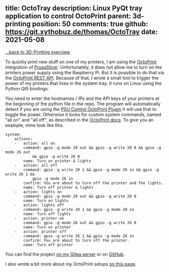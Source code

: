 title: OctoTray
description: Linux PyQt tray application to control OctoPrint
parent: 3d-printing
position: 50
comments: true
github: https://git.xythobuz.de/thomas/OctoTray
date: 2021-05-08
---

<span class="listdesc">[...back to 3D-Printing overview](3d-printing.html)</span>

To quickly print new stuff on one of my printers, I am using the [OctoPrint](https://octoprint.org) integration of [PrusaSlicer](https://github.com/prusa3d/PrusaSlicer).
Unfortunately, it does not allow me to turn on the printers power supply using the Raspberry Pi.
But it is possible to do that via the [OctoPrint REST API](https://docs.octoprint.org/en/master/api/index.html).
Because of that, I wrote a small tool to trigger the power of my printers that lives in the system tray.
It runs on Linux using the Python Qt5 bindings.

<!--%
lightgallery([
    [ "img/octotray_1.png", "Screenshot of first OctoTray version" ]
])
%-->

You need to enter the hostnames / IPs and the API keys of your printers at the beginning of the python file in the repo.
The program will automatically detect if you are using the [PSU Control OctoPrint Plugin](https://plugins.octoprint.org/plugins/psucontrol/) it will use that to toggle the power.
Otherwise it looks for custom system commands, named "all on" and "all off", as described in the [OctoPrint docs](https://docs.octoprint.org/en/master/configuration/config_yaml.html#system).
To give you an example, mine look like this.

    system:
        actions:
        -   action: all on
            command: gpio -g mode 20 out && gpio -g write 20 0 && gpio -g mode 26 out
                && gpio -g write 26 0
            name: Turn on printer & lights
        -   action: all off
            command: gpio -g write 20 1 && gpio -g mode 20 in && gpio -g write 26 1 &&
                gpio -g mode 26 in
            confirm: You are about to turn off the printer and the lights.
            name: Turn off printer & lights
        -   action: lights on
            command: gpio -g mode 20 out && gpio -g write 20 0
            name: Turn on lights
        -   action: lights off
            command: gpio -g write 20 1 && gpio -g mode 20 in
            name: Turn off lights
        -   action: printer on
            command: gpio -g mode 26 out && gpio -g write 26 0
            name: Turn on printer
        -   action: printer off
            command: gpio -g write 26 1 && gpio -g mode 26 in
            confirm: You are about to turn off the printer.
            name: Turn off printer

You can find the project [on my Gitea server](https://git.xythobuz.de/thomas/OctoTray) or on [GitHub](https://github.com/xythobuz/OctoTray).

I also wrote a bit more about my OctoPrint setups [on this page](octoprint.html).
